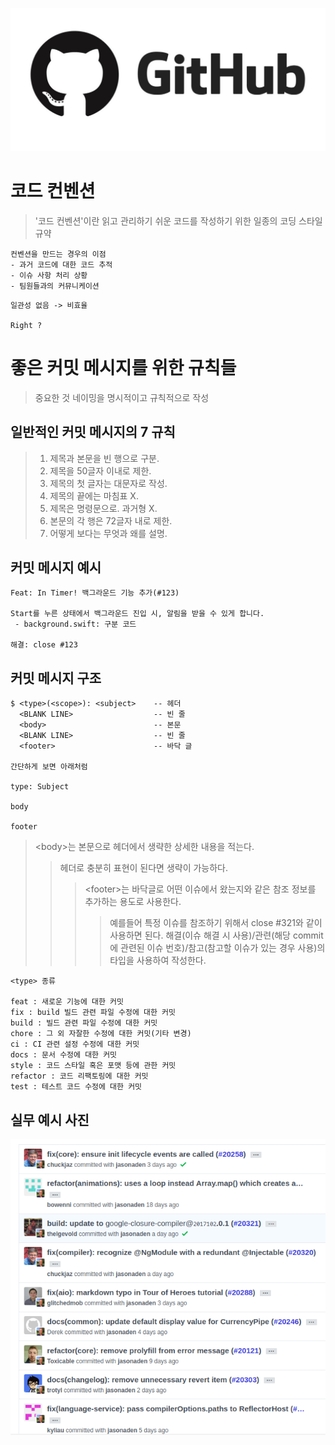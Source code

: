 ![Alt text](image.png)

# 코드 컨벤션

> '코드 컨벤션'이란 읽고 관리하기 쉬운 코드를 작성하기 위한 일종의 코딩 스타일 규약

```
컨벤션을 만드는 경우의 이점
- 과거 코드에 대한 코드 추적
- 이슈 사항 처리 상황
- 팀원들과의 커뮤니케이션
```

```
일관성 없음 -> 비효율

Right ?
```

# 좋은 커밋 메시지를 위한 규칙들

> 중요한 것 네이밍을 명시적이고 규칙적으로 작성

## 일반적인 커밋 메시지의 7 규칙

> 1. 제목과 본문을 빈 행으로 구분.
> 2. 제목을 50글자 이내로 제한.
> 3. 제목의 첫 글자는 대문자로 작성.
> 4. 제목의 끝에는 마침표 X.
> 5. 제목은 명령문으로. 과거형 X.
> 6. 본문의 각 행은 72글자 내로 제한.
> 7. 어떻게 보다는 무엇과 왜를 설명.

## 커밋 메시지 예시

```
Feat: In Timer! 백그라운드 기능 추가(#123)

Start를 누른 상태에서 백그라운드 진입 시, 알림을 받을 수 있게 합니다.
 - background.swift: 구분 코드

해결: close #123
```

## 커밋 메시지 구조

```
$ <type>(<scope>): <subject>    -- 헤더
  <BLANK LINE>                  -- 빈 줄
  <body>                        -- 본문
  <BLANK LINE>                  -- 빈 줄
  <footer>                      -- 바닥 글

간단하게 보면 아래처럼

type: Subject

body

footer

```

> \<body>는 본문으로 헤더에서 생략한 상세한 내용을 적는다.
>
> > 헤더로 충분히 표현이 된다면 생략이 가능하다.
> >
> > > \<footer>는 바닥글로 어떤 이슈에서 왔는지와 같은 참조 정보를 추가하는 용도로 사용한다.
> > >
> > > > 예를들어 특정 이슈를 참조하기 위해서 close #321와 같이 사용하면 된다. 해결(이슈 해결 시 사용)/관련(해당 commit에 관련된 이슈 번호)/참고(참고할 이슈가 있는 경우 사용)의 타입을 사용하여 작성한다.

```
<type> 종류

feat : 새로운 기능에 대한 커밋
fix : build 빌드 관련 파일 수정에 대한 커밋
build : 빌드 관련 파일 수정에 대한 커밋
chore : 그 외 자잘한 수정에 대한 커밋(기타 변경)
ci : CI 관련 설정 수정에 대한 커밋
docs : 문서 수정에 대한 커밋
style : 코드 스타일 혹은 포맷 등에 관한 커밋
refactor : 코드 리팩토링에 대한 커밋
test : 테스트 코드 수정에 대한 커밋
```

## 실무 예시 사진

![Alt text](image-1.png)
